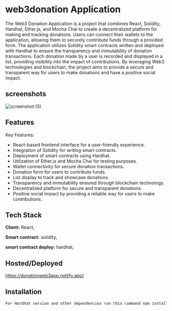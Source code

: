 
#   web3donation Application


The Web3 Donation Application is a project that combines React, Solidity, Hardhat, Ether.js, and Mocha Chai to create a decentralized platform for making and tracking donations. Users can connect their wallets to the application, allowing them to securely contribute funds through a provided form. The application utilizes Solidity smart contracts written and deployed with Hardhat to ensure the transparency and immutability of donation transactions. Each donation made by a user is recorded and displayed in a list, providing visibility into the impact of contributions. By leveraging Web3 technologies and blockchain, the project aims to provide a secure and transparent way for users to make donations and have a positive social impact.
## screenshots


![screenshot (5)](https://github.com/Nihitv101/web3donationCamp/assets/122816401/1149edff-fe02-4ccd-b3a8-455363b8e04b)



## Features

Key Features:

- React-based frontend interface for a user-friendly experience.
- Integration of Solidity for writing smart contracts.
- Deployment of smart contracts using Hardhat.
- Utilization of Ether.js and Mocha Chai for testing purposes.
- Wallet connectivity for secure donation transactions.
- Donation form for users to contribute funds.
- List display to track and showcase donations.
- Transparency and immutability ensured through blockchain technology.
- Decentralized platform for secure and transparent donations.
- Positive social impact by providing a reliable way for users to make contributions.
## Tech Stack

**Client:** React, 

**Smart contract:** solidity,

**smart contract deploy:** hardhat,


## Hosted/Deployed

https://donationweb3app.netlify.app/
## Installation


```bash
For Hardhat version and other dependencies run this command npm install --save-dev @nomiclabs/hardhat-ethers@^2.0.0 @nomiclabs/hardhat-waffle@^2.0.0 chai@^4.2.0 ethereum-waffle@^3.0.0 ethers@^5.0.0 hardhat@^2.8.4
```

